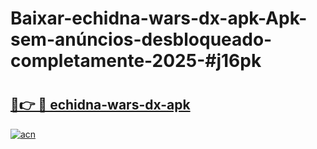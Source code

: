 # Baixar-echidna-wars-dx-apk-Apk-sem-anúncios-desbloqueado-completamente-2025-#j16pk

# <h2><a href="https://ainizakaria.my?title=echidna-wars-dx-apk&ref=24M">🔗👉 🔴 echidna-wars-dx-apk</a></h2>

[![acn](https://github.com/user-attachments/assets/0f9c940e-d8b0-45ae-aac7-cd30a18b3e1c)](https://ainizakaria.my?title=echidna-wars-dx-apk&ref=24M)

